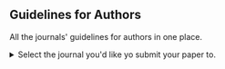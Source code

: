## Guidelines for Authors

All the journals' guidelines for authors in one place.



<details>
  <summary>Select the journal you'd like yo submit your paper to.</summary>
  <br>
  <details>
    <summary>Neurology</summary>
    <br>
    <details>
      <summary style="margin-left: 40px">Cover Letter</summary>
      <br>
      The cover letter should include the following:

- Manuscript title
- Manuscript classification (e.g., Article, Clinical / Scientific Note)
- Notification of any redundant or duplicate publication
- Notification of pre-publication on a preprint server (e.g., bioRxiv) and doi number, if applicable.  
- A statement that one author (the principal author or guarantor) takes full responsibility for the data, the analyses and interpretation, and the conduct of the research; that the author has full access to all of the data; and that the author has the right to publish any and all data separate and apart from any sponsor.
Author's statement of responsibility for clinical trial data and statement of the data results are required to be deposited in a clinical trials database (if applicable). It is the authors’ responsibility to deposit the results into the clinical trials database. See https://clinicaltrials.gov/ct2/manage-recs/fdaaa for more information.
- Indication that the Methods section includes a statement that an IRB or regional review board has approved the use of humans for this study
- Author's statement that permission was received from author(s) of any "personal communications" cited in the article
- Author's declaration that all authors and contributors have agreed to conditions noted on the Authorship Agreement Form
- Indication that the Author has received consent forms from any participant in a study and has them on file in case they are requested by the editor. For a retrospective analysis that is IRB-approved, state that approval from an ethical standards committee to conduct this study was received.
- Indication that the Author has received patient consent form for any figure or video of any recognizable participant.

    </details>
    <details>
      <summary style="margin-left: 40px">Title Page</summary>
      <br>
  
  - The title should be no more than 96 characters in length, including spaces, punctuation, and subtitle. Titles should be clinically interesting and informative. They may include widely accepted abbreviations.
 
  - The title page should include the names of the authors followed by their highest academic degrees (MD, PhD) and their institutional affiliations. Include full contact information (name, address, telephone number, fax number, and email address) for the corresponding author.
  - To note common first authors, mark an asterisk following each of the common authors' highest academic degrees in the author byline. Identify the asterisk at the end of the same page and state, "These authors contributed equally to the manuscript." Note that when working through the online submission process, however, only one author can be designated as the corresponding author.
  - The corresponding author must specify who conducted the statistical analysis with their professional affiliation (academic, governmental, or commercial) listed.
  - If applicable, the title page should indicate "Supplemental Data" below the authors' affiliations. All Supplemental Data and electronic file names should also be listed on the title page. Please note that Neurology no longer allows supplemental data except Teaching Slides, Videos, and manuscripts with tracked changes (revisions only).
  - If the article was previously posted on a preprint server, include a section on the title page labeled: “Publication history”. Please use the following as an example: “Publication history: This manuscript was previously published in bioRxiv: doi: https://doi.org/10.1101/307798125”.
  -Provide a word count for the paper and abstract and a character count for the title (including spaces and punctuation).
  - Include number of references, tables, and figures. The Author and Co-investigator (if applicable) Appendices are excluded from word count.
  - If applicable, authors should indicate study sponsorship or funding by listing it on the title page: Study funding: Supported by NIH (OR 76675882).
  - Authors should choose a maximum of 5 search terms that cover the aspects of the submitted article. Please designate the term and include the number to which it corresponds.
  - The second page must mention study sponsorship or funding (industry, government, or institutional) and then disclosures of all authors' financial relationships deemed relevant to the manuscript. Authors will be notified at the appropriate time to complete an online disclosure with all financial relationships (and those of their immediate family members) from the past two years regardless of whether these relationships are related to the study described in the submitted manuscript. If the study period of the submitted manuscript exceeded two years, financial relationships relevant to the topic must also be disclosed. Seesample disclosure statement. Note that the disclosure must mention any corporate sponsorship of the study first and government or institutional funding second. No dollar amounts need to be included. Disclosures should appear in the same order as in the manuscript byline. Structure of sentences should be as similar as possible to the example. The corresponding author is responsible for ensuring that relevant disclosures appear on the submitted, revised, and final accepted manuscripts and that the page proofs reflect the author disclosures listed. Every author should be included in the Disclosure Statement. If an author has no relevant disclosures, please use "Dr. AUTHOR reports no disclosures." (Please note that COMPLETE disclosures must be included on the online disclosure form and will appear online exactly as entered.) Authors should review their disclosures for accuracy on a regular basis and update the disclosures form in their personal record as necessary.
  - Also see Appendix section below for author and/or coinvestigator listings in appendices (name, affiliation, role, contribution). These appendices are now required.
  
    </details>
    <details>
      <summary style="margin-left: 40px">Abstract</summary>
      <br>
  
Articles require structured abstracts that should not exceed 250 words (one double-spaced typed manuscript page). Abstracts should be lucid and readable; minimum statistics are sufficient. A structured abstract should be organized as follows:

1. Objective: In one sentence, state the hypothesis (‘e.g., to determine whether’) followed by the means by which it was tested.  Example: "Objective: To test the hypothesis that all frogs are made from cells, we dissected 42,000 frogs and performed histology on 5 organs, assuming this is as an adequate sample for generalizability."  If your study is exploratory, or hypothesis-generating, a statement to that effect should appear in the Objective section. 
2. Methods
3. Results
4. Conclusions
5. Classification of Evidence(required for studies of therapeutic interventions and diagnostic accuracy):
- Papers evaluated for classification of evidence must contain the section titled "Classification of Evidence" after the Conclusions section. In this section, please include the following in 25 words or less: "Classification of Evidence: This study provides Class [I, II, III, or IV] evidence that [Treatment] [reduces/increases/decreases/is well tolerated] results."
For example: “Classification of Evidence: This study provides Class I evidence that certain dosages of mexiletine are well tolerated and effective in reducing handgrip relaxation.”
- This statement should be expanded to include other details in the Methods section.
- For Views/Reviews articles, provide a 150- to 250-word abstract, structured if possible. NeuroImages and Clinical/Scientific Notes do not require an abstract.

    </details>
    <details>
      <summary>Introduction</summary>
      <br>
  The introduction should not be more than 250 words. Be specific and concise in stating information related to the study. Refrain from reiterating known information.
  
    </details>
    <details>
      <summary>Methods</summary>
      <br>
- The Methods section must provide sufficient detail to allow replication of the study. As examples, the Methods should indicate nucleotide sequences used for RNA or DNA probes, what an antibody was made against and sources of antibodies, constructs for transgenic animals, and reagents and instruments used with the manufacturer's names and locations.

- If the study reports a therapeutic intervention (clinical trial or use of medication, procedure, maneuver, or change in patient environment intended to benefit the patient) or diagnostic accuracy, the Methods must be sufficiently detailed to allow Classification of Evidence.

- Papers evaluated for classification of evidence must contain a paragraph titled Classification of Evidence. In this paragraph, please state (a) the question(s) the investigation was designed to answer, specifically identifying the patient population, intervention of interest, and relevant outcomes; (b) the class of evidence (I, II, III, or IV) assigned to each question as determined by AAN criteria; and (c) a brief statement of the results of the study for each question. Detail dosages, percentages, years, and significance.

Examples:

- Classification of evidence: This interventional study provides Class I evidence that warfarin (target INR 1.7 to 2.5) is equivalent to aspirin 81 mg daily in preventing recurrent strokes during an average of 3 years of follow-up in participants aged 20 to 70 with a history of stroke (relative risk of stroke warfarin vs aspirin 0.98, 95% CIs 0.81 to 1.10).

- Methods/Primary research question: Has the introduction of adjunctive dexamethasone in the Netherlands improved outcome in pneumococcal meningitis? This study provides Class III evidence that dexamethasone reduced the proportion of participants with unfavorable outcomes (Glasgow Outcome Scale score of one to four) in the 2006-2009 cohort, as compared to the 1998-2002 cohort (39 vs. 50%; odds ratio, 0.63%; 95% confidence interval, 0.46 to 0.86; p=0.002). Mortality rates (20 vs. 30%; absolute risk difference, 10%; 95% confidence interval 4 to 17%; p=0.001) was also significantly lower in 2006-2009.

In a subsection on Standard Protocol Approvals, Registrations, and Patient Consents, include the following:

- A statement of approval by an ethical standards committee on human experimentation (institutional or regional) for any experiments using human participants.
- A statement identifying the institutional or licensing committee approving experiments performed on live vertebrates and/or higher invertebrates.
- A statement that written informed consent was obtained from all participants (or guardians of participants) in the study (consent for research). For a retrospective analysis that is IRB-approved, state that approval from an ethical standards committee to conduct this study was received.
- A statement that authorization has been obtained for disclosure (consent-to-disclose) of any recognizable persons in photographs, videos, or other information that may be published in the Journal, in derivative works by the AAN, or on the Journal's Web site (when applicable).
- A statement, if the study reports on a clinical trial, providing the identity of the public trials registry and the clinical trial identifier number.
- Data Availability Policy

Neurology now requires a Data Availability statement to promote data transparency.  The statement must be included at the end of the Methods section of the article, under a separate subheading entitled “Data Availability Statement” or similar (see Author Center Policy area for details/further information).

To report previously published methods: In detail, summarize the previously published methods and insert citation. If you prefer to insert the previously published methods verbatim, please state: "We used the same methodology as the one employed in a previous study [citation]." Insert the published method verbatim immediately after the statement, citing it appropriately. If the verbatim wording is more than 200 words, supply permission to republish the content from the publisher of the original article.
    </details>
    <details>
      <summary>Figures</summary>
      <br>
    
   Authors should examine a recent issue of Neurology to plan the appropriate layout and size when preparing their figures.

Neurology is interested in 3-D or interactive figures. If you have figures that would be enhanced by this approach, please let the editors know and include these as part of your submission.
- Proof of permission to reprint a figure from any source is required (as is permission to modify a figure, if applicable); figures previously published anywhere will not be published in Neurology without documented permission from the copyright holder.(Permissions should be uploaded as 'Additional Files' files at submission).
- Color figures are published at no charge to authors.
- Use Arial type within figures, capitalizing the first letters of first words of labels only. Ensure that the spacing between letters (kerning) is even (no letters closer together than the others) and that the lettering is crisp.
- Per Journal style, each figure has a short title above it (the detailed legend is placed under the figure). Provide a short title (15 words or less) for each figure at the beginning of the Figure Legend in the manuscript file.
- Title and Figure legends should be double-spaced and appear on a separate page at the end of the manuscript document file.
- Footnotes should be noted as superscript a, b, c, etc.
- Multipart figures should be labeled with capital letters A, B, C, (using Arial font) etc. in the upper left-hand corner of each panel. Please submit multipart figures as composite files. Panels should read from left to right, then down.
- In graphs, standard symbols should be used for data points in the following order: closed circle, closed square, closed triangle, closed diamond, open circle, open square, open triangle, open diamond. To prevent wasted space, axes should end no more than one increment beyond the final data points. Explanatory lettering should not extend beyond the ends of the axes.
- Remove extraneous lines from graphs.
- Line graphs should be solid colored lines rather than dots and dashes.
- Bar fill in bar graphs should be solid color rather than patterns.
-Figures should not include titles or patient initials. Titles should be placed in the figure legend, not on the figure itself. Abbreviation keys should be placed in the figure legend unless they fit into the confines of the figure.
- Internal scale markers must appear on microscopic photographs.
- Remove white type from MRIs, CTs, etc.
- To avoid perspective confusion, right and left sides of axial and coronal images must be marked appropriately with and R for right and/or L for left.
- Number figures in the order of their mention in the text.
For supported electronic file requirements, see the section on Electronic Figure and Video Submission.

   </details>
   <details>
      <summary>Tables</summary>
      <br>
  Tables should be created using the table function in Word and included as part of the manuscript document file. Do not embed image files of tables and do not use tabs in creating tables. Authors should consult a recent issue of Neurology before designing tables.

- Tables should be brief and easily understood without referring to the text.
- Do not use color or shading within tables.
- Do not include patient names or initials in the tables.
- Place each table, including a title and legend (if applicable), on a separate page at the end of the manuscript file.
- All tables must be double-spaced.
- Number tables in the order of their mention in the text.
- References cited within a table should use numbers rather than author names.
- Tables should be no longer than two double-spaced manuscript pages.
    </details>
    <details>
      <summary> Appendices </summary>
      <br>
    
  
Authors are required to include an Appendix 1 that lists names, locations, and contributions of all authors in a tabular format. This table should be placed before the references. Authors should appear in the order they appear in the byline. For articles with a study group, include an Appendix 2 that lists co-investigator names, locations, roles, and contributions. The corresponding author is responsible for ensuring that these appendices appear on the submitted, revised, and final accepted manuscripts and that the page proofs reflect the information listed. 

Appendix 1 Example: Authors

Name

Location

Contribution

John Agate, MD

University of Minnesota, Minneapolis

Design and conceptualized study; analyzed the data; drafted the manuscript for intellectual content

Barbara L. Nieman, MD, PhD

NIH, Bethesda

Major role in the acquisition of data

Alex Shanahan, MD

Johns Hopkins University, Baltimore

Interpreted the data; revised the manuscript for intellectual content

Elena Davies, MD

Queen Square, London, UK

Interpreted the data; revised the manuscript for intellectual content



Appendix 2 Example: Co-investigators 
 

Name

Location

Role

Contribution

Janet Worth, MD, PhD

Mayo Clinic, Jacksonville

Director of Coordinating Center

Led and coordinated communication among sites

John Reitz, MD

Cleveland Clinic, Cleveland

Site Investigator

Coordinated imaging for site

Silvia Kristensson, MD, MSc

Lund University, Lund, Sweden

Site Investigator

Performed biostatistical review of results

Albert Reitz, MD, PhD

Tulane University

Chair, Data and Safety Monitoring Committee

Reviewed all SAEs, protocol, and subject deviations

   </details>
   <details>
      <summary> Supplemental Data: Neurology </summary>
      <br>

Effective March 1, 2018, Neurology revised the supplemental data guidelines. Authors of Neurology research articles are advised to reduce the use of supplemental data and incorporate this content into the manuscript as we have increased length restrictions. If the author has not done this and the article is invited for revision, the editorial office may request deposit of data in an open repository such as Dryad.

Videos, Teaching NeuroImage PowerPoints, and Manuscripts with tracked changes (revisions only) files will still be uploaded as Supplemental data.

- Supplemental Data: Neurology: Clinical Practice, Neurology: Genetics, and Neurology: Neurioimmunology & Neuroinflammation
- Supplemental data (also referred to as web data) are materials such as tables, figures, references, and videos, that are submitted for review and consideration for publication with the online version of the article. All supplemental files intended for publication should be uploaded with the initial submission, labeled appropriately, and cited properly (see below) within the document. Before submission, carefully review all information because it will not be read by a professional copyeditor. Neurology and the publisher (Wolters Kluwer) are not responsible for errors or omissions contained in data supplements. Accepted formats include Adobe PDF, GIF, HTML, JPG, Microsoft Excel, Microsoft Word, and Plain text. Files may be compressed using the ZIP® compression utility. Please label your files and cite (within the manuscript text) in the following way:

 -Tables: table e-1, table e-2, table e-3...

- Figures: figure e-1, figure e-2, figure e-3...

- Appendices: appendix e-1, appendix e-2, appendix e-3...

- Videos: video 1, video 2, video 3...

- References: e-References. e1, e2, e3...

Any type of data not listed here can be listed by the full name (e.g., Acknowledgment, Questionnaire) preceded by e., e.g., e-Questionnaire.

Supplemental table and figure legends should be included on the same pages as the tables and figures themselves. All supplemental data, including references, should be uploaded separately from the manuscript itself.
   </details>
   <details>
      <summary> Additional Files </summary>
      <br>

Additional Files include documents that will not appear online if the article is published but are necessary for the review process. Examples of Additional Files  include checklists, patient consent forms, in-press articles, and license-to-publish forms for those authors opting for open access publication. When uploading Additional Files, you will be prompted to label them. Please label them the same as the file name if possible (see above bulleted list) or by form name (e.g., CONSORT, in-press reference 7).

Please remember that the larger the file size, the longer it will take for users to download; therefore, whenever possible, optimize your graphics files for online publication by reviewing the information included with the application in which you have saved the graphics so that you are providing the most compressed file size possible. Files should be no larger than 13 MB.
   </details>
   <details>
      <summary> References </summary>
      <br>

- Cite references in numerical order according to their position in the Reference list in the text.
- List all authors when there are six or fewer; for seven or more, list only the first three and add "et al."
- Use PubMed abbreviations for journal names but eliminate U.S. cities cited in parentheses after the name of a journal.
- Use continuous pagination (e.g., 33-37, not 33-7).
- Do not reference papers that are "submitted" to another journal; unpublished papers must be accepted and in-press so they can be properly cited.
- Authors must provide "submitted" and "in-press" manuscripts clearly labeled as such by uploading them as "Additional files" at submission.
- Personal communications should be mentioned in the body of the manuscript (not in the references). The author must state in writing in the cover letter of the submission that permission was obtained by the author of any personal communication cited in the article.
- Neurology reference style is similar to the style described in the Uniform Requirements for Manuscripts Submitted to Biomedical Journals, with the exception that pagination should be complete. The following are sample styles for submission. - See the Uniform Requirements for guidance on other reference types.

   </details>
   <details>
      <summary> Acknowledgments </summary>
      <br>


The Acknowledgments section allows authors space to recognize and express appreciation to others who have contributed to the study but do not qualify as Authors or Coinvestigators. In this section, list those who have collected data; provided technical assistance; acquired funding; supervised personnel; contributed drugs, reagents, equipment, or study participants; or edited the manuscript for non-intellectual content. The list must include the contributors' affiliations and the specific contributions made by each. The Acknowledgment section is also reserved for authors to thank individuals who have provided general advice or guidance, review of the manuscript, and technical help. For those helping in preparation of the manuscript, please specify how they assisted (e.g., performed substantive or technical editing, copyedited the manuscript, prepared tables or figures, or provided clerical assistance).

   </details>
   <details>
      <summary> Figures: For Review Purposes </summary>
      <br>

- For maximum quality, figures should be developed as separate files in an approved format and should not be embedded in the text document. Upload each figure as a separate Image File, not as part of the manuscript file.
- Composite figures (1A, 1B, 1C, 1D) should be submitted as a single, composite file.
- JPG , PPT, PDF, and GIF files may be submitted for review purposes only. Multi-page Power Point (.ppt) files are not supported, but one slide per file is acceptable for review purposes.
- If the manuscript is invited for revision, you will be asked to upload, as supplemental files, the original figures in the program in which they were created.
- If the manuscript is accepted, EPS or TIF files for digital art will be required.

   </details>
   <details>
      <summary> Figure: At Acceptance </summary>
      <br>

- If the manuscript is accepted for publication, the author will be required to submit print-quality electronic files for all art that will appear in the printed article.
- If fonts are used in the artwork, they must be converted to paths or outlines or they must be embedded in the files.
- Electronic art must be submitted as either a TIF (tagged image file format) or an EPS(encapsulated postscript) file.
- Crop and size images properly before importing them.
- Line art (graphs, charts, pedigrees) must have a resolution of at least 1200 dpi (dots per inch).
- Half-tones (radiographs, CT scans) must have a resolution of at least 600 dpi.
- Combination half-tones (CT scan with lines or fonts) or any color photographs must have a resolution of at least 600 dpi.
- Files containing color photographs should include the word "color" in the file name. Combination color with lines or fonts should have a resolution of at least 600 dpi.
- Color art should be saved as CMYK (cyan, magenta, yellow, black) images.
- Images to appear in black and white must be saved as a grayscale image (not as CMYK).
- Formats not supported include: files utilizing OLE (Object Linking and Embedding) technology to display information or embed files, .bmp, .pict, .xls, .psd, .cnv, .cdr and locked or encrypted .pdfs.
- Artwork downloaded from the Internet (JPG or GIF files) will not be accepted for publication.
- Authors who are unable to provide figures in an approved electronic format must follow the conventional submission guidelines in the Neurology Information for Authors.
  
   </details>
   <details>
      <summary> Video Format </summary>
      <br>

Submit videos as separate supplemental files with your original manuscript submission.
- A brief description of each video, titled "Video legend," should be uploaded as a separate supplemental file.
- Videos should be named in the order of their text citation (e.g., video1.mov). If a video is directly related to a figure or table, name it accordingly (e.g., Fig4video3.mov). Avoid lengthy file names.
- Preferred video formats include .wmv, .mpg, and .mov files. To create high-quality video for the Web at small file sizes, download the free Windows Media Encoder.
- Authors are responsible for obtaining patient consent forms for any figures of identifiable participants and should edit out any names mentioned in the recording. The consent form should indicate specific use (reproduction in the medical literature in print and online, with the understanding that participants and the public will have access) of the participant’s medical information and any images and must contain the participant’s signature or that of a legal guardian. The original form must be retained by the corresponding author. The Corresponding Author must declare in the cover letter that the participant signed the consent form.
- Windows Media files can be seen by users on all computers, but the tool to create the files can only be used on Windows machines. For those authors who work on Macs, QuickTime creates good high-quality files, but authors should be careful to select options that keep file sizes small. If the author can create the video as an .mpg file, this will work for all users and result in a compressed file size.
- Videos must be no larger than 20 MB. 
- Color depth should be kept to a minimum, using grayscale for black and white videos.
- Frame size should be limited to 640x480 or 720x480 pixels for best viewing within a browser on most monitors. If necessary, split the video into several clips
  
   </details>
   <details>
      <summary> Author Checklist </summary>
      <br>

For your convenience, we offer an Author Checklist for submission. This is not meant to replace the full instructions in the Author Center.
  </details>
     
   
   </details>
   
  <details>
  <summary>Jama</summary>
  <br>
   <details>
    <summary> Author Checklist </summary>
  These reports typically include randomized trials (see Clinical Trial), intervention studies, cohort studies, case-control studies, epidemiologic assessments, other observational studies, surveys with high response rates (see Reports of Survey Research), cost-effectiveness analyses and decision analyses (see Reports of Cost-effectiveness Analyses and Decision Analyses), and studies of screening and diagnostic tests (see also Reports of Diagnostic Tests). A study type is required. Each manuscript should clearly state an objective or hypothesis; the design and methods (including the study type and setting and dates, patients or participants with inclusion and exclusion criteria and/or participation or response rates, or data sources, and how these were selected for the study); the essential features of any interventions; the main outcome measures; the main results of the study; a discussion section placing the results in context with the published literature and addressing study limitations; and the conclusions and relevant implications for clinical practice or health policy. Data included in research reports must be original and should be as timely and current as possible (see Timeliness of Data). Follow EQUATOR Reporting Guidelines.

A structured abstract is required; for more information, see instructions for preparing Abstracts for Reports of Original Data. A list of 3 Key Points is required (see guidance on preparing Key Points). Maximum length: 3000 words of text (not including abstract, tables, figures, acknowledgments, references, and online-only material) with no more than a total of 5 tables and/or figures.
 
  </details>
  <details>
    <summary> Manuscript Submission </summary>
    <br>

 All manuscripts must be submitted online via the online manuscript submission and review system.
At the time of submission, complete contact information (affiliation, postal/mail address, email address, and telephone numbers) for the corresponding author is required. First and last names, email addresses, and institutional affiliations of all coauthors are also required. After the manuscript is submitted, the corresponding author will receive an acknowledgment confirming receipt and a manuscript number. Authors will be able to track the status of their manuscripts via the online system. After manuscript submission, all authors of papers under consideration for publication will be sent a link to the Authorship Form to complete and submit (see sample Authorship Form). See other details in these instructions for additional requirements.
  
  <details>
    <summary> Cover Letter </summary>
    <br>
Include a cover letter and complete contact information for the corresponding author (affiliation, postal/mail address, email address, and telephone number) and whether the authors have published, posted, or submitted any related papers from the same study (see Previous Publication, Preprint Server Posting, and Related Manuscripts and Reports).
  
  </details>
  <details>
    <summary> Manuscript Style </summary>
    <br>


Manuscripts should be prepared in accordance with the AMA Manual of Style, 11th edition,2 and/or the ICMJE Recommendations for the Conduct, Reporting, Editing, and Publication of Scholarly Work in Medical Journals.4

  </details>
  <details>
    <summary> Manuscrit Components </summary>
    <br>

Include in the manuscript file a title page, abstract, text, references, and as appropriate, figure legends and tables. Start each of these sections on a new page, numbered consecutively, beginning with the title page. Figures should be submitted as separate files (1 file per figure) and not included in the manuscript text.

  </details>
  <details>
    <summary> Recommended File Sizes </summary>
    <br>

We recommend individual file sizes of no more than 500 kB and not exceeding 1 MB, with the total size for all files not exceeding 5 MB (not including any video files).

  </details>
  <details>
    <summary> Manuscript File Formats  </summary>
     <br>

For submission and review, please submit the manuscript as a Word document. Do not submit your manuscript in PDF format.

Use 10-, 11-, or 12-point font size, double-space text, and leave right margins unjustified (ragged).

  </details>
  <details>
     <summary> Title Page </summary>
     <br>

The title page should be the first page of your manuscript file. It should include a manuscript title; the full names, highest academic degrees, and affiliations of all authors (if an author's affiliation has changed since the work was done, the new affiliation also should be listed); name and complete contact information for corresponding author; and manuscript word count (not including title, abstract, acknowledgment, references, tables, and figure legends).

  </details>
  <details>
     <summary> Title </summary>
     <br>

Titles should be concise, specific, and informative.2(p8) Please limit the length of titles to 150 characters for reports of research and other major articles and 100 characters for Editorials, Viewpoints, Commentaries, and Letters. For scientific manuscripts, do not use overly general titles, declarative titles, titles that include the direction of study results, or questions as titles. For reports of clinical trials, meta-analyses, and systematic reviews, include the type of study as a subtitle (eg, A Randomized Clinical Trial, A Meta-analysis, A Systematic Review). For reports of other types of research, do not include study type or design in the title or subtitle.

  </details>
  <details>
     <summary> Key Points </summary>
     <br>


In the manuscript, include a separate section called "Key Points" before the Abstract.

This feature provides a quick structured synopsis of the findings of your manuscript (required only for research and review manuscripts), following 3 key points: Question, Findings, and Meaning. Limit this section to 75-100 words or less.

1. Question: Focused question based on the study hypothesis or goal/purpose. Limit to 1 sentence.

2. Findings: Results of the study/review. Include the design (eg, clinical trial, cohort study, case-control study, meta-analysis). Focus on primary outcome(s) and finding(s). Do not emphasize secondary outcomes. Report basic numbers only but state if results are statistically significant or not significant; do not include results of statistical tests or measures of variance (see example below). Can include 1 to 2 sentences.

3. Meaning: Key conclusion and implication based on the primary finding(s). Limit to 1 sentence.

Example of Research Article

- Question: What is the immunogenicity of an inactivated influenza A vaccine with and without adjuvant?

- Findings: In this randomized clinical trial that included 980 adults, the proportion achieving an effective antibody response was 84% with adjuvant vs 2% without adjuvant, a significant difference.

- Meaning: In an influenza pandemic the use of an adjuvant with inactivated influenza A vaccine may be warranted.

Example of Review Article

- Question: What are the most effective medical treatments for adult chronic sinusitis?

- Findings: In this systematic review, symptoms of chronic sinusitis were improved with saline irrigation and topical corticosteroid therapy compared to no therapy. Compared with placebo, 3-week courses of systemic corticosteroids or oral doxycycline were associated with reduced polyp size, and a 3-month course of macrolide antibiotic was associated with improved symptoms in patients without polyps.

- Meaning: First-line therapy for chronic sinusitis should begin with daily topical intranasal corticosteroid in conjunction with saline irrigation; subsequent therapies should be based on the patient's polyp status and severity of symptoms.

  </details>
  <details>
     <summary> Abstracts </summary>
     <br>


Include a structured abstract for reports of original data, meta-analyses, and systematic reviews. Abstracts should be prepared in JAMA Network style—see instructions for preparing abstracts below. Abstracts are not required for Editorials, Viewpoints, and special features. No information should be reported in the abstract that does not appear in the text of the manuscript.

- Abstracts for Reports of Original Data:
Reports of original data should include an abstract of no more than 350 words using the headings listed below. For brevity, parts of the abstract may be written as phrases rather than complete sentences. Each section should include the following content:

1. Importance: The abstract should begin with a sentence or 2 explaining the clinical (or other) importance of the study question.

2. Objective: State the precise objective or study question addressed in the report (eg, "To determine whether..."). If more than 1 objective is addressed, the main objective should be indicated and only key secondary objectives stated. If an a priori hypothesis was tested, it should be stated.

3. Design: Describe the basic design of the study and include the specific study type (eg, randomized clinical trial, cohort, cross-sectional, case-control, case series, survey, meta-analysis, bibliometric analysis). State the years of the study and the duration of follow-up. For older studies (eg, those completed >3 years ago), add the date of the analysis being reported. If applicable, include the name of the study (eg, the Framingham Heart Study). As relevant, indicate whether observers were blinded to patient groupings, particularly for subjective measurements.

4. Setting: Describe the study setting to assist readers to determine the applicability of the report to other circumstances, for example, multicenter, population-based, primary care or referral center(s), etc.

5. Participants: State the clinical disorders, important eligibility criteria, and key sociodemographic features of patients (or other study participants). The numbers of eligible participants and how they were selected should be provided, including the number approached but who refused or were excluded. For selection procedures, these terms should be used, if appropriate: random sample (where random refers to a formal, randomized selection in which all eligible individuals have a fixed and usually equal chance of selection); population-based sample; referred sample; consecutive sample; volunteer sample; convenience sample. If matching is used for comparison groups, characteristics that are matched should be specified. In follow-up studies, the proportion of participants who completed the study must be indicated.

Note: The preceding 3 sections are usually combined for accepted papers during the editing process as "Design, Setting, and Participants," but for manuscript submission these sections should be kept separate.

6. Intervention(s) (for clinical trials) or Exposure(s) (for observational studies): The essential features of any interventions, or exposures, should be described, including their method and duration. The intervention, or exposure, should be named by its most common clinical name, and nonproprietary drug names should be used.

7. Main Outcome(s) and Measure(s): Indicate the primary study outcome measurement(s) as planned before data collection began. If the manuscript does not report the main planned outcomes of a study, this fact should be stated and the reason indicated. State clearly if the hypothesis being tested was formulated during or after data collection. Explain outcomes or measurements unfamiliar to a general medical readership.

8. Results: Summary demographic information (eg, characteristics such as sex and age) and the number of study participants should be reported in the first sentence of the Results paragraph. The main outcomes of the study should be reported and quantified, including final included/analyzed sample. When possible, present numerical results (eg, absolute numbers and/or rates) with appropriate indicators of uncertainty, such as confidence intervals. Use means and standard deviations (SDs) for normally distributed data and medians and ranges or interquartile ranges (IQRs) for data that are not normally distributed. Avoid solely reporting the results of statistical hypothesis testing, such as P values, which fail to convey important quantitative information. For most studies, P values should follow the reporting of comparisons of absolute numbers or rates and measures of uncertainty (eg, 0.8%, 95% CI −0.2% to 1.8%; P = .13). P values should never be presented alone without the data that are being compared. See also Reporting Standards and Data Presentation. Measures of relative risk also may be reported (eg, relative risk, hazard ratios) and should include confidence intervals. Studies of screening and diagnostic tests should report sensitivity, specificity, and likelihood ratio. If predictive value or accuracy is reported, prevalence or pretest likelihood should be given as well. All randomized clinical trials should include the results of intention-to-treat analysis as well. In intervention studies, the number of patients withdrawn because of adverse effects should be given. Approaches such as number needed to treat to achieve a unit of benefit may be included when appropriate. All surveys should include response/participation rates.

9. Conclusions and Relevance: Provide only conclusions of the study that are directly supported by the results. Give equal emphasis to positive and negative findings of equal scientific merit. Also, provide a statement of relevance indicating implications for clinical practice or health policy, avoiding speculation and overgeneralization. The relevance statement may also indicate whether additional study is required before the information should be used in clinical settings.

10. Trial Registration: For clinical trials only (not nontrial observational studies), the name of the trial registry, registration number, and URL of the registry must be included. See Trial Registration.


- Abstracts for Meta-analysis:
Manuscripts reporting the results of meta-analyses should include an abstract of no more than 350 words using the headings listed below. The text of the manuscript should also include a section describing the methods used for data sources, study selection, data extraction, and data synthesis. Each heading should be followed by a brief description:

1. Importance: A sentence or 2 explaining the importance of the systematic review question that is used to justify the meta-analysis.

2. Objective: State the precise primary objective of the meta-analysis. Indicate whether the systematic review for the meta-analysis emphasizes factors such as cause, diagnosis, prognosis, therapy, or prevention and include information about the specific population, intervention, exposure, and tests or outcomes that are being analyzed.

3. Data Sources: Succinctly summarize data sources, including years searched. The search should include the most current information possible, ideally with the search being conducted within several months before the date of manuscript submission. Potential sources include computerized databases and published indexes, registries, meeting abstracts, conference proceedings, references identified from bibliographies of pertinent articles and books, experts or research institutions active in the field, and companies or manufacturers of tests or agents being reviewed. If a bibliographic database is used, state the exact indexing terms used for article retrieval, including any constraints (for example, English language or human study participants). If abstract space does not permit this level of detail, summarize sources in the abstract including databases and years searched, and place the remainder of the information in the Methods section.

4. Study Selection: Describe inclusion and exclusion criteria used to select studies for detailed review from among studies identified as relevant to the topic. Details of selection should include particular populations, interventions, outcomes, or methodological designs. The method used to apply these criteria should be specified (for example, blinded review, consensus, multiple reviewers). State the proportion of initially identified studies that met selection criteria.

5. Data Extraction and Synthesis: Describe guidelines (eg, PRISMA, MOOSE) used for abstracting data and assessing data quality and validity. The method by which the guidelines were applied should be stated (for example, independent extraction by multiple observers). Indicate whether data were pooled using a fixed-effect or random-effects model.

6. Main Outcome(s) and Measure(s): Indicate the primary study outcome(s) and measurement(s) as planned before data collection began. If the manuscript does not report the main planned outcomes of a study, this fact should be stated and the reason indicated. State clearly if the hypothesis being tested was formulated during or after data collection. Explain outcomes or measurement unfamiliar to a general medical readership.

7. Results: Provide the number of studies and patients/participants in the analysis and state the main quantitative results of the review. When possible, present numerical results (eg, absolute numbers and/or rates) with appropriate indicators of uncertainty, such as confidence intervals. Use means and standard deviations (SDs) for normally distributed data and medians and ranges or interquartile ranges (IQRs) for data that are not normally distributed. Avoid solely reporting the results of statistical hypothesis testing, such as P values, which fail to convey important quantitative information. For most studies, P values should follow the reporting of comparisons of absolute numbers or rates and measures of uncertainty (eg, 0.8%, 95% CI −0.2% to 1.8%; P = .13). P values should never be presented alone without the data that are being compared. See also Reporting Standards and Data Presentation. Meta-analyses should state the major outcomes that were pooled and include odds ratios or effect sizes and, if possible, sensitivity analyses. Evaluations of screening and diagnostic tests should include sensitivity, specificity, likelihood ratios, receiver operating characteristic curves, and predictive values. Assessments of prognosis should summarize survival characteristics and related variables. Major identified sources of variation between studies should be stated, including differences in treatment protocols, co-interventions, confounders, outcome measures, length of follow-up, and dropout rates.

8. Conclusions and Relevance: The conclusions and their applications (clinical or otherwise) should be clearly stated, limiting interpretation to the domain of the review.



- Abstracts for Systematic Reviews:
Systematic Review articles should include a structured abstract of no more than 350 words using the headings listed below.

1. Importance: Include 1 or 2 sentences describing the clinical question or issue and its importance in clinical practice or public health.

2. Objective: State the precise primary objective of the review. Indicate whether the review emphasizes factors such as cause, diagnosis, prognosis, therapy, or prevention and include information about the specific population, intervention, exposure, and tests or outcomes that are being reviewed.

3. Evidence Review: Describe the information sources used, including the search strategies, years searched, and other sources of material, such as subsequent reference searches of retrieved articles. Methods used for inclusion of identified articles and quality assessment should be explained.

4. Findings: Include a brief summary of the number of articles included, numbers of various types of studies (eg, clinical trials, cohort studies), and numbers of patients/participants represented by these studies. Summarize the major findings of the review of the clinical issue or topic in an evidence-based, objective, and balanced fashion, with the highest-quality evidence available receiving the greatest emphasis. Provide quantitative data.

5. Conclusions and Relevance: The conclusions should clearly answer the questions posed if applicable, be based on available evidence, and emphasize how clinicians should apply current knowledge. Conclusions should be based only on results described in the abstract Findings subsection.

6. Abstracts for Narrative Reviews:
Narrative Review articles should include a 3-part structured abstract of no more than 300 words using the headings listed below:

7. Importance: An overview of the topic and discussion of the main objective or reason for this review.

8. Observations: The principal observations and findings of the review.

9. Conclusions and Relevance: The conclusions of the review that are supported by the information, along with clinical applications. How the findings are clinically relevant should be specifically stated.

  </details>
  <details>
     <summary> Ratings for quality of the evidence </summary>
     <br>


Tables summarizing evidence should include ratings of the quality of the evidence. Use the rating scheme listed below with ratings of 1-5 for Reviews that include individual studies (modified from the Oxford Centre for Evidence-based Medicine for ratings of individual studies).
Quality Rating Scheme for Studies and Other Evidence
1	Properly powered and conducted randomized clinical trial; systematic review with meta-analysis
2	Well-designed controlled trial without randomization; prospective comparative cohort trial
3	Case-control studies; retrospective cohort study
4	Case series with or without intervention; cross-sectional study
5	Opinion of respected authorities; case reports
There are several other preferred systems for rating the quality of evidence in Review articles. For Reviews that synthesize findings from numerous studies into a single summary recommendation, use the rating scale shown above or the Oxford Centre for Evidence-based Medicine's Levels of Evidence and Grades of Recommendation or the recommendations in the American College of Cardiology Foundation/American Heart Association Task Force on Practice Guidelines. For reviews that include diagnostic studies, use The Rational Clinical Examination Levels of Evidence table.

Follow additional instructions for preparation and submission of Tables.

  </details>
   <details>
     <summary> Abbreviations </summary>
     <br>


Do not use abbreviations in the title or abstract and limit their use in the text. Expand all abbreviations at first mention in the text.

  </details>
  <details>
     <summary> Units of Measure </summary>
     <br>


Laboratory values are expressed using conventional units of measure, with relevant Système International (SI) conversion factors expressed secondarily (in parentheses) only at first mention. Articles that contain numerous conversion factors may list them together in a paragraph at the end of the Methods section. In tables and figures, a conversion factor to SI should be presented in the footnote or legend. The metric system is preferred for the expression of length, area, mass, and volume. For more details, see the Units of Measure conversion table on the website for the AMA Manual of Style.2

To read more about units of measure, click here.


- Names of Drugs, Devices, and Other Products
Use nonproprietary names of drugs, devices, and other products and services, unless the specific trade name of a drug is essential to the discussion.2(pp567-569) In such cases, use the trade name once and the generic or descriptive name thereafter. Do not include trademark symbols.



- Gene Names, Symbols, and Accession Numbers
Authors describing genes or related structures in a manuscript should include the names and official symbols provided by the US National Center for Biotechnology Information (NCBI) or the HUGO Gene Nomenclature Committee. Before submission of a research manuscript reporting on large genomic data sets (eg, protein or DNA sequences), the data sets should be deposited in a publicly available database, such as NCBI's GenBank, and a complete accession number (and version number if appropriate) must be provided in the Methods section or Acknowledgment of the manuscript.

</details>
   <details>
      <summary> Reproduced Material </summary>
      <br>


Please verify that all information and materials in the manuscript are original. The journal generally does not republish text, tables, figures, or other material from other publishers, except in rare circumstances. If you believe that you must include content that is owned by a third party, please let us know and provide information about all material that has been previously published and, when applicable, include author(s), title of article, title of journal or book or other publication, and complete citation, doi, and/or URL. The publisher or other third party's permission to reproduce in print and online and in licensed versions of this journal should be submitted when the manuscript is submitted.

See Permission to Reproduce Copyright-Protected Material Form.

  </details>
  <details>
     <summary> References </summary>
     <br>

Authors are responsible for the accuracy and completeness of their references and for correct text citation. Number references in the order they appear in the text; do not alphabetize. In text, tables, and legends, identify references with superscript arabic numerals. When listing references, follow AMA style and abbreviate names of journals according to the journals list in PubMed. List all authors and/or editors up to 6; if more than 6, list the first 3 followed by "et al." Note: Journal references should include the issue number in parentheses after the volume number.

Examples of reference style:

Youngster I, Russell GH, Pindar C, Ziv-Baran T, Sauk J, Hohmann EL. Oral, capsulized, frozen fecal microbiota transplantation for relapsing Clostridium difficileinfection. JAMA. 2014;312(17):1772-1778.
Murray CJL. Maximizing antiretroviral therapy in developing countries: the dual challenge of efficiency and quality [published online December 1, 2014]. JAMA. doi:10.1001/jama.2014.16376
Centers for Medicare & Medicaid Services. CMS proposals to implement certain disclosure provisions of the Affordable Care Act. http://www.cms.gov/apps/media/press/factsheet.asp?Counter=4221. Accessed January 30, 2012.
McPhee SJ, Winker MA, Rabow MW, Pantilat SZ, Markowitz AJ, eds. Care at the Close of Life: Evidence and Experience. New York, NY: McGraw Hill Medical; 2011.
For more examples of electronic references, click here.

  </details>
  <details>
     <summary> Statistical Methods and Data Preparation </summary>
     <br>
      <details>
        <summary> General Considerations </summary>
        <br>
    
Authors are encouraged to consult "Reporting Statistical Information in Medical Journal Articles."1 In the Methods section, describe statistical methods with enough detail to enable a knowledgeable reader with access to the original data to reproduce the reported results. Such description should include appropriate references to the original literature, particularly for uncommon statistical methods. For more advanced or novel methods, provide a brief explanation of the methods and appropriate use in the text and consider providing a detailed description in an online supplement.

In the reporting of results, when possible, quantify findings and present them with appropriate indicators of measurement error or uncertainty, such as confidence intervals (see Reporting Standards and Data Presentation). Avoid relying solely on statistical hypothesis testing, such as the use of P values, which fails to convey important quantitative information. For observational studies, provide the numbers of observations. For randomized trials, provide the numbers randomized. Report losses to observation or follow up (see Missing Data). For multivariable models, report all variables included in models, and report model diagnostics and overall fit of the model when available (see Statistical Procedures).

Define statistical terms, abbreviations, and symbols, if included. Avoid nontechnical uses of technical terms in statistics, such as correlation, normal, predictor, random, sample, significant, trend. Do not use inappropriate hedge terms such as marginal significance or trend toward significance for results that are not statistically significant. Causal language (including use of terms such as effect and efficacy) should be used only for randomized clinical trials. For all other study designs (including meta-analyses of randomized clinical trials), methods and results should be described in terms of association or correlation and should avoid cause-and-effect wording.

   </details>
   <details>
      <summary> Sample Size Calculations </summary>
      <br>


For randomized trials, a statement of the power or sample size calculation is required (see the EQUATOR Network CONSORT Guidelines). For observational studies that use an established population, a power calculation is not generally required when the sample size is fixed. However, if the sample size was determined by the researchers, through any type of sampling or matching, then there should be some justification for the number sampled. In any case, describe power and sample size calculations at the beginning of the Statistical Methods section, following the general description of the study population.

   </details>
   <details>
      <summary> Descriptive Statistics </summary>
      <br>

It is generally not necessary to provide a detailed description of the methods used to generate summary statistics, but the tests should be briefly noted in the Methods section (eg, ANOVA or Fisher exact test).

   </details>
   <details>
      <summary> Statistical Procedures </summary>
      <br>


Identify regression models with more than 1 independent variable as multivariable and regression models with more than 1 dependent variable as multivariate. Report all variables included in models, as well as any mathematical transformations of those variables. Provide the scientific rationale (clinical, statistical, or otherwise) for including variables in regression models.

For regression models fit to dependent data (eg, clustered or longitudinal data), the models should account for the correlations that arise from clustering and/or repeated measures. Failure to account for such correlation will result in incorrect estimates of uncertainty (eg, confidence intervals). Describe how the model accounted for correlation. For example, for an analysis based on generalized estimating equations, identify the assumed correlation structure and whether robust (or, sandwich) variance estimators were used. Or, for an analysis based on mixed-effects models, identify the assumed structure for the random effects, such as the level of random intercepts and whether any random slopes were included. Fixed-effects estimation should be described as conditional likelihood. Avoid the term fixed effects for describing covariates.

   </details>
   <details>
      <summary> Missing Data </summary>
      <br>
Report losses to observation, such as dropouts from a clinical trial or those lost to follow-up or unavailable in an observational study. If some participants are excluded from analyses because of missing or incomplete data, provide a supplementary table that compares the observed characteristics between participants with complete and incomplete data. Consider multiple imputation methods to impute missing data and include an assessment of whether data were missing at random. Approaches based on "last observation carried forward" should not be used.

   </details>
   <details>
      <summary> Primary Outcomes, Multiple Comparisons, and Post Hoc Comparisons </summary>
      <br>


Both randomized and observational studies should identify the primary outcome(s) before the study began, as well as any prespecified secondary, subgroup, and/or sensitivity analyses. Comparisons arrived at during the course of the analysis or after the study was completed should be identified as post hoc. For analyses of more than 1 primary outcome, corrections for multiple testing should generally be used. For secondary outcomes, address multiple comparisons or consider such analyses as exploratory and interpret them as hypothesis-generating. The reporting of all outcomes should match that included in study protocols. For randomized clinical trials, protocols with complete statistical analysis plans should be cited in the Methods section and submitted as online supplementary content (see Reporting Clinical Trials). Randomized clinical trials should be primarily analyzed according to the intention-to-treat approach. Deviations from strict intention-to-treat analysis should be described as "modified intention-to-treat," with the modifications clearly described.

   </details>
   <details>
      <summary> Statistical Analysis Subsection</summary>
      <br>

At the end of the Methods section, briefly describe the statistical tests used for the analysis. State any a priori levels of significance and whether hypothesis tests were 1- or 2-sided. Also include the statistical software used to perform the analysis, including the version and manufacturer, along with any extension packages (eg, the svy suite of commands in Stata or the survival package in R). Do not describe software commands (eg, SAS proc mixed was used to fit a linear mixed-effects model). If analysis code is included, it should be placed in the online supplementary content.

   </details>
   <details>
      <summary> Repsorting Standards and Data Preparation </summary>
      <br>

Analyses should follow EQUATOR Reporting Guidelines and be consistent with the protocol and statistical analysis plan, or described as post hoc.

When possible, present numerical results (eg, absolute numbers and/or rates) with appropriate indicators of uncertainty, such as confidence intervals. Use means and standard deviations (SDs) for normally distributed data and medians and ranges or interquartile ranges (IQRs) for data that are not normally distributed. Avoid solely reporting the results of statistical hypothesis testing, such as P values, which fail to convey important quantitative information. For most studies, P values should follow the reporting of comparisons of absolute numbers or rates and measures of uncertainty (eg, 0.8%, 95% CI −0.2% to 1.8%; P = .13). P values should never be presented alone without the data that are being compared. If P values are reported, follow standard conventions for decimal places: for P values less than .001, report as "P<.001"; for P values between .001 and .01, report the value to the nearest thousandth; for P values greater than or equal to .01, report the value to the nearest hundredth; and for P values greater than .99, report as "P>.99." For studies with exponentially small P values (eg, genetic association studies), P values may be reported with exponents (eg, P = 1×10−5). In general, there is no need to present the values of test statistics (eg, F statistics or χ² results) and degrees of freedom when reporting results.

For secondary and subgroup analyses, there should be a description of how the potential for type I error due to multiple comparisons was handled, for example, by adjustment of the significance threshold. In the absence of some approach, these analyses should generally be described and interpreted as exploratory, as should all post hoc analyses.

For randomized trials using parallel-group design, there is no validity in conducting hypothesis tests regarding the distribution of baseline covariates between groups; by definition, these differences are due to chance. Because of this, tables of baseline participant characteristics should not include P values or statements of statistical comparisons among randomized groups. Instead, report clinically meaningful imbalances between groups, along with potential adjustments for those imbalances in multivariable models.

   </details>
   </details>
   <details>
      <summary> Tables and Figures </summary>
      <br>

Restrict tables and figures to those needed to explain and support the argument of the article and to report all outcomes identified in the Methods section. Number each table and figure and provide a descriptive title for each. Every table and figure should have an in-text citation. Verify that data are consistently reported across text, tables, figures, and supplementary material.



Frequency data should be reported as "No. (%)," not as percentages alone (exception, sample sizes exceeding ~10,000). Whenever possible, proportions and percentages should be accompanied by the actual numerator and denominator from which they were derived. This is particularly important when the sample size is less than 100. Do not use decimal places (ie, xx%, not xx.xx%) if the sample size is less than 100. Tables that include results from multivariable regression models should focus on the primary results. Provide the unadjusted and adjusted results for the primary exposure(s) or comparison(s) of interest. If a more detailed description of the model is required, consider providing the additional unadjusted and adjusted results in supplementary tables.

Tables have a minimum of 2 columns. Comparisons must read across the table columns.

Do not duplicate data in figures and tables. For all primary outcomes noted in the Methods section, exact values with measures of uncertainty should be reported in the text or in a table and in the Abstract, and not only represented graphically in figures.

Pie charts and 3-D graphs should not be used and should be revised to alternative graph types.

Bar graphs should be used to present frequency data only (ie, numbers and rates). Avoid stacked bar charts and consider alternative formats (eg, tables or splitting bar segments into side-by-side bars) except for comparisons of distributions of ordinal data.

Summary data (eg, means, odds ratios) should be reported using data markers for point estimates, not bars, and should include error bars indicating measures of uncertainty (eg, SDs, 95% CIs). Actual values (not log-transformed values) of relative data (for example, odds ratios, hazard ratios) should be plotted on log scales.

For survival plots, include the number at risk for each group included in the analysis at intervals along the x-axis scale. For any figures in which color is used, be sure that colors are distinguishable.

All symbols, indicators, line styles, and colors in statistical graphs should be defined in a key or in the figure legend. Axes in statistical graphs must have labels. Units of measure must be provided for continuous data.

Note: All figures are re-created by journal graphics experts according to reporting standards using the JAMA Network style guide and color palette.
    
   <details>
     <summary> Tables </summary>
      <br>
Number all tables in the order of their citation in the text.
Include a brief title for each table (a descriptive phrase, preferably no longer than 10 to 15 words).
Include all tables at the end of the manuscript file.
Refer to Categories of Articles for limits on the number of tables.
NOTE: Do not embed tables as images in the manuscript file or upload tables in image formats, and do not upload tables as separate files.
  
   </details>
   <details>
      <summary> Table Creation </summary>
      <br>
Use the table menu in the software program used to prepare the text. Tables can be built de novo using Insert→Table or copied into the text file from another document (eg, Word, Excel, or a statistical spreadsheet).

Avoid using tabs, spaces, and hard returns to set up the table; such tables will have to be retyped, creating delays and opportunities for error.

Tables should be single-spaced and in a 10- or 12-point font (do not shrink the point size to fit the table onto the page). Do not draw extra lines or rules—the table grid will display the outlines of each cell.

Each piece of data needs to be contained in its own cell. Do not try to align cells with hard returns or tabs; alignment will be imposed in the production system if the paper is accepted. Although individual empty cells are acceptable in a table, be sure there are no empty columns. To show an indent, add 2 spaces.

When presenting percentages, include numbers (numerator and denominator).

Include statistical variability where applicable (eg, mean [SD], median [IQR]). For additional detail on requirements for data presentation in tables, see Statistical Methods and Data Presentation.

Place each row of data in a separate row of cells, and note that No. (%) and measures of variability are presented in the same cell as in the example Table 1 below:

Back to top

Table 1. Baseline Values in the Editors' Health Study

SI conversion factors: To convert cholesterol to mmol/L, multiply values by 0.0259.

Note that JAMA Network journals report laboratory values in conventional units. In a table, provide a footnote with the conversion factor to SI units. For a calculator of SI and conventional units, see the AMA Manual of Style.2

To present data that span more than 1 row, merge the cells vertically. For example, in Table 2 the final column presents the P value for overall age comparisons.

Table 2. Blood Pressure Values Stratified by Age

The table should be constructed such that the primary comparison reads horizontally. For example, see Table 3 (incorrect) and Table 4 (correct).

Table 3. Patient Data by Study Group

Table 4. Patient Data by Study Group

If a table must be continued, repeat the title and column headings on the second page, followed by "(continued)."

Back to top

Table Footnotes
Footnotes to tables may apply to the entire table, portions (eg, a column), or an individual entry.

The order of the footnotes is determined by the placement in the table of the item to which the footnote refers.

When both a footnote letter and reference number follow data in a table, set the superscript reference number first followed by a comma and the superscript letter.

Use superscript letters (a, b, c) to mark each footnote and be sure each footnote in the table has a corresponding note (and vice versa).

List abbreviations in the footnote section and explain any empty cells.

If relevant, add a footnote to explain why numbers may not sum to group totals or percentages do not add to 100%.

For more detail on the components and recommended structure of tables, see the AMA Manual of Style.2

   </details>
   <details>
      <summary> Figures </summary>
      <br>


Number all figures (graphs, charts, photographs, and illustrations) in the order of their citation in the text. The number of figures should be limited. Avoid complex composite or multipart figures unless justified. See Categories of Articles for limits on the number of figures and/or tables according to article type.

For initial manuscript submissions, figures must be of sufficient quality and may be embedded at the end of the file for editorial assessment and peer review. If a revision is requested and before a manuscript is accepted, authors will be asked to provide figures that meet the requirements described in Figure File Requirements for Publication.

Graphs, charts, some illustrations, titles, legends, keys, and other elements related to figures in accepted manuscripts will be re-created and edited according to JAMA Network style and standards prior to publication. Online-only figures will not be edited or re-created (see Online-Only Supplements and Multimedia).

   </details>
   <details>
      <summary> Image Integrity </summary>
      <br>


Preparation of scientific images (clinical images, radiographic images, micrographs, gels, etc) for publication must preserve the integrity of the image data. Digital adjustments of brightness, contrast, or color applied uniformly to an entire image are permissible as long as these adjustments do not selectively highlight, misrepresent, obscure, or eliminate specific elements in the original figure, including the background. Selective adjustments applied to individual elements in an image are not permissible. Individual elements may not be moved within an image field, deleted, or inserted from another image. Cropping may be used for efficient image display or to deidentify patients but must not misrepresent or alter interpretation of the image by selectively eliminating relevant visual information. Juxtaposition of elements from different parts of a single image or from different images, as in a composite, must be clearly indicated by the addition of dividing lines, borders, and/or panel labels.

When inappropriate image adjustments are detected by the journal staff, authors will be asked for an explanation and will be requested to submit the image as originally captured prior to any adjustment, cropping, or labeling. Authors may be asked to resubmit the image prepared in accordance with the above standards.

   </details>
   <details>
      <summary> Accepatable Figure Files for Initial Submission and Review </summary>
      <br>


Each figure for the main article may be uploaded as a separate file or appended to the end of the manuscript with the figure titles and legends. Online-only figures must be combined into the PDF of the online-only supplement (see Online-Only Supplements and Multimedia). Note: If a revision is requested and before acceptance, authors must upload each figure for the main article as a separate file and follow the instructions in Figure File Requirements for Publication.

See the Table of Figure Requirements for additional guidance for specific types of figures for suggested resolution and file formats. In general each figure should be no larger than 1 MB.

   </details>
   <details>
      <summary> Figure File Requirements for Publication </summary>
      <br>


Each figure for the main article must be uploaded as a separate file. Online-only figures must be combined into the PDF of the online-only supplement (see Online-Only Supplements and Multimedia).

See the Table of Figure Requirements for additional guidance and file formats for specific types of figures.

Files created by vector programs are best for accurately plotting and maintaining data points. JAMA Network journals are unable to use file formats native to statistical software applications to prepare figures for publication; most statistical software programs allow users to save or export files in digital vector formats.

Images created digitally (by digital camera or electronically created illustrations) must meet the minimum resolution requirements at the time of creation. Electronically increasing the resolution of an image after creation causes a breakdown of detail and will result in an unacceptable poor-quality image. Each component of a composite image must be uploaded separately at submission and individually meet the minimum resolution requirement.

Color photographs should be submitted in RGB mode using profiles such as Adobe RGB or sRGB. Digital cameras capture images in RGB. Do not change any color settings once the file is on the computer. Black-and-white photographs (eg, radiographs, ultrasound images, CT and MRI scans, and electron micrographs) can be submitted in either RGB or grayscale modes.

   </details>
   <details>
      <summary> Figure Titles and Legends (Captions) </summary>
      <br>

At the end of the manuscript, include a title for each figure. The figure title should be a brief descriptive phrase, preferably no longer than 10 to 15 words. A figure legend (caption) can be used for a brief explanation of the figure or markers if needed and expansion of abbreviations. For photomicrographs, include the type of specimen, original magnification or a scale bar, and stain in the legend. For gross pathology specimens, label any rulers with unit of measure. Digitally enhanced images must be clearly identified in the figure legends as enhanced or manipulated, eg, computed tomographic scans, magnetic resonance images, photographs, photomicrographs, x-ray films.

   </details>
   <details>
      <summary> Figures with Labels, Arrows, or other Markers </summary>
      <br>

Photographs, clinical images, photomicrographs, gel electrophoresis, and other types that include labels, arrows, or other markers must be submitted in 2 versions: one version with the markers and one without. Provide an explanation for all labels, arrows, or other markers in the figure legend. The Figure field in the File Description tab of the manuscript submission system allows for uploading of 2 versions of the same figure.

  </details>
  <details>
     <summary> Number of Figures </summary>
     <br>
Refer to Categories of Articles because there may be a limit on the number of figures by article type.

  </details>
  <details>
     <summary> General Figure Guidelines </summary>
     <br>
Primary outcome data should not be presented in figures alone. Exact values with measure of variability should be reported in the text or table as well as in the abstract.
All symbols, indicators (including error bars), line styles, colors, and abbreviations should be defined in a legend.
Each axis on a statistical graph must have a label and units of measure should be labeled.
Do not use pie charts, 3-D graphs, and stacked bar charts as these are not appropriate for accurate statistical presentation of data and should be revised to another figure type or converted to a table.
Error bars should be included in both directions, unless only 1-sided variability was calculated.
Values for ratio data—odds ratios, relative risks, hazard ratios—should be plotted on a log scale. Values for ratio data should not be log transformed.
For footnotes, use letters (a, b, c, etc) not symbols.
Do not submit figures with more than 4 panels unless otherwise justified.
For images featuring patients or other identifiable persons, it is not acceptable to use black bars across the eyes in an attempt to deidentify. Cropping may be acceptable as long as the condition under discussion is clearly visible and necessary anatomic landmarks display. If the person in the image is possibly identifiable (not only by others but also by her/himself), permission for publication is required (see Patient Identification).

   </details>
   <details>
      <summary> Table of Figure Requirements </summary>
      <br>


Figure Type	Correct Usage and Creation
Bar graph


To present frequency data (numbers or percentages). Each bar represents a category.

Bar graphs are typically vertical but when categories have long titles or there are many of them, they may run horizontally.

The scale on the frequency axis should begin at 0, and the axis should not be broken.

If the data plotted are a percentage or rate, error bars may be used to show statistical variability.

Acceptable File Formats for Initial Submission: .ai, .bmp, .docx, .emf, .eps, .jpg, .pdf, .ppt, .psd, .tif, .wmf, .xls

Acceptable File Formats for Revision and Publication: .ai, .emf, .eps, .pdf, .wmf, .xls

Line graph


To demonstrate the relationship between 2 or more quantitative variables, such as changes over time.

The dependent variable appears on the vertical axis (y) and the independent variable on the horizontal axis (x); the axes should be continuous, not broken.

Acceptable File Formats for Initial Submission: .ai, .bmp, .docx, .emf, .eps, .jpg, .pdf, .ppt, .psd, .tif, .wmf, .xls

Acceptable File Formats for Revision and Publication: .ai, .emf, .eps, .pdf, .wmf, .xls

Flow diagram


To show participant recruitment and follow-up or inclusions and exclusions (such as in a systematic review).

Follow EQUATOR Reporting Guidelines

Acceptable File Formats for Initial Submission: .ai, .docx, .emf, .eps, .jpg, .pdf, .ppt

Acceptable File Formats for Revision and Publication: .ai, .docx, .emf, .eps, .pdf

Survival plot


To display the proportion or percentage of individuals (represented on the y-axis) remaining free of or experiencing a specific outcome over time (represented on the x-axis).

The curve should be drawn as a step function (not smoothed).

The number of individuals followed up for each time interval (number at risk) should be shown underneath the x-axis.

Acceptable File Formats for Initial Submission: .ai, .bmp, .docx, .emf, .eps, .jpg, .pdf, .ppt, .psd, .tif, .wmf, .xls

Acceptable File Formats for Revision and Publication: .ai, .emf, .eps, .pdf, .wmf, .xls

Box-and-whisker plot


To show data distribution from 1 or more groups, particularly aggregate/summary data.

Each element should be described (the ends of the boxes, the middle line, and the whiskers). Outlier data are typically shown as circles plotted beyond the whiskers.

Acceptable File Formats for Initial Submission: .ai, .bmp, .docx, .emf, .eps, .jpg, .pdf, .ppt, .psd, .tif, .wmf, .xls

Acceptable File Formats for Revision and Publication: .ai, .emf, .eps, .pdf, .wmf, .xls

Forest plot


To illustrate summary data, particularly in meta-analyses and systematic reviews.

The data are presented both tabularly and graphically.

The sources (with years and citations, when relevant) should comprise the first column.

Provide indicators of both directions of results at the top of the plot on either side of the vertical line (eg, favors intervention).

Typically, proportionally sized boxes represent the weight of each study and a diamond shows the overall effect at the bottom of the plot.

Acceptable File Formats for Initial Submission: .ai, .bmp, .docx, .emf, .eps, .jpg, .pdf, .ppt, .psd, .tif, .wmf, .xls

Acceptable File Formats for Revision and Publication: .ai, .emf, .eps, .pdf, .wmf, .xls

Dot plot


To display quantitative data other than counts or frequencies on a single scaled axis according to categories on a baseline (horizontal or vertical). Point estimates are represented by discrete data markers, preferably with error bars (in both directions) to designate variability.

Acceptable File Formats for Initial Submission: .ai, .bmp, .docx, .emf, .eps, .jpg, .pdf, .ppt, .psd, .tif, .wmf, .xls

Acceptable File Formats for Revision and Publication: .ai, .emf, .eps, .pdf, .wmf, .xls

Scatterplot


To show individual data points plotted according to coordinate values with continuous, quantitative x- and y-axis scales.

A curve that is generated mathematically may be fitted to the data to summarize the relationship among the variables.

Acceptable File Formats for Initial Submission: .ai, .bmp, .docx, .emf, .eps, .jpg, .pdf, .ppt, .psd, .tif, .wmf, .xls

Acceptable File Formats for Revision and Publication: .ai, .emf, .eps, .pdf, .wmf, .xls

Illustration


To explain physiological mechanisms, describe clinical maneuvers and surgical techniques, or provide orientation to medical imaging.

Required minimum resolution for publication: ≥350 ppi

Acceptable File Formats for Initial Submission: .ai, .docx, .eps, .jpg, .pdf, .ppt, .psd., tif

Acceptable File Formats for Revision and Publication: .ai, .eps, .jpg, .pdf, .psd, .tif

Photographs and other clinical images


To display clinical findings, experimental results, or clinical procedures, including medical imaging, photomicrographs, clinical photographs, and photographs of biopsy specimens.

Legends for photomicrographs should include details about the type of stain used and magnification.

Required minimum resolution for publication: ≥350 ppi

Acceptable File Formats for Initial Submission: .eps, .jpg, .pdf, .ppt, .psd, .tif

Acceptable File Formats for Revision and Publication: .eps, .jpg, .psd, .tif

Line drawings


To illustrate anatomy or procedures.

Line drawings are almost always black and white.

Required minimum resolution for publication: ≥600 ppi

Acceptable File Formats for Initial Submission: .docx, .jpg, .pdf, .ppt, .psd, .tif

Acceptable File Formats for Revision and Publication: .jpg, .psd, .tif

   </details>
  </details>
  <details>
     <summary> Online Only Supplements and Multimedia </summary>
     <br>

Authors may submit supporting material to accompany their article for online-only publication when there is insufficient space to include the material in the print article. This material should be important to the understanding and interpretation of the report and should not repeat material in the print article. The amount of online-only material should be limited and justified. Online-only material should be original and not previously published.

Online-only material will undergo editorial and peer review with the main manuscript. If the manuscript is accepted for publication and if the online-only material is deemed appropriate for publication by the editors, it will be posted online at the time of publication of the article as additional material provided by the authors. This material will not be edited or formatted; thus, authors are responsible for the accuracy and presentation of all such material.

Online-only material should be submitted in a single Word document with pages numbered consecutively. Each element included in the online-only material should be cited in the text of the main manuscript (eg, eTable in the Supplement) and numbered in order of citation in the text (eg, eTable 1, eTable 2, eFigure 1, eFigure 2, eMethods). The first page of the online-only document should list the number and title of each element included in the document.

   <details>
      <summary> Online Only Text </summary>
      <br>
Online-only text should be set in Times New Roman font, 10 point in size, and single-spaced. The main heading of the online-only text should be in 12 point and boldface; subheadings should be in 10 point and boldface.

   </details>
   <details>
      <summary>Online Only References </summary>
      <br>
All references cited within the online-only document must be included in a separate reference section, including those that also were cited in the main manuscript. They should be formatted just as in the main manuscript and numbered and cited consecutively in the online-only material.

   </details>
   <details>
      <summary> Online Only Tables </summary>
      <br>
Online-only tables should be inserted in the document and numbered consecutively according to the order of citation as eTable 1, eTable 2, etc. The text and data in online tables should be Arial font, 10 point in size, and single-spaced. The table title should be set in Arial font, 12 point, and bold. Headings within tables should be set in 10 point and bold. Table footnotes should be set in 8 point and single-spaced. See also instructions for Tables above. If a table runs on to subsequent pages, repeat the column headers at the top of each page. Wide tables may be presented using a landscape orientation.

   </details>
   <details>
      <summary> Online Only Figures </summary>
      <br>
Online-only figures should be inserted in the document and numbered consecutively according to the order of citation as eFigure 1, eFigure 2, etc. Figure titles should be set in Arial font, 12 point, bold, and single-spaced. Text within figures should be set as Arial font, 10 point. Figure legends should be set in 8 point and single-spaced. Graphs and diagrams should be exported directly out of the software application used to create them in a vector file format, such as .wmf, and then inserted into the Word document. Image file formats such as .jpg, .tif, and .gif are generally not suitable for graphs. Photographs, including all radiological images, should be prepared as .jpg (highest option) or .tif (uncompressed) files at a resolution of 300 dpi and width of 3-5 inches, but the resolution of photographic files with an original resolution <300 dpi should not be increased digitally to achieve a 300-dpi resolution. Photographs should be inserted in the document with the "Link to File" button turned off. Wide figures may be presented using a landscape orientation.

   </details>
   <details>
      <summary> Video </summary>
      <br>
For editorial and review of an initial submission, submit videos according to the following specifications:

Acceptable file formats: .mov, .wmv, .mpg, .mpeg, .mp4, or .avi
Maximum file size: ≤25 MB
Preferred dimensions: 1920x1080 (HD) or greater (4k UHD footage is acceptable)
Minimum dimensions: 640 pixels wide by 360 pixels deep
Recommended frame rate: 24 fps (or 23.976 fps), 25 fps, and 30 fps (or 29.97 fps)
Maximum length: ≤5 minutes
Desired aspect ratio: 4:3 (standard) or 16:9 (widescreen)
If compression is required to reduce file size for uploading, please use a minimum bit rate of 10,000 kbit/s – 20,000 kbit/s
When filming, please use a landscape orientation, not a portrait orientation. This is especially important when filming video or taking photographs with a smartphone or a mobile device.
Verify that the videos are viewable in QuickTime or Windows Media Player before uploading.

For each video, provide an in-text citation (eg, Video 1). At the end of the manuscript file, include a title (a brief phrase, preferably no longer than 10 to 15 words) and a caption that includes the file format and a brief explanation for each video. The same title and caption must be entered in the designated fields in the manuscript submission system when uploading each video. If multiple video files are submitted, number them in the order in which they should be viewed.

If patient(s) are identifiable in the video, authors must submit a Patient Permission form completed and signed by each patient. See also Patient Identification.

If the author does not hold copyright to the video, the author must obtain permission for the video to be published in the journal. This permission must be for unrestricted use in all print, online, and licensed versions of the journal.

NOTE: If your manuscript and accompanying videos are accepted for publication, the video files will be placed into a journal video frame and will be edited by JAMA Network video production staff according to journal style. In addition, a JAMA Network staff person may contact you to resubmit your videos to meet our production specifications. For example, a larger size may be needed, and if your videos were submitted with embedded text such as titles, annotations, labels, or captions, we will ask you to remove the text at this stage and resubmit the video without text, and JAMA Network video production will re-create all text using our house style.

   </details>
   <details>
      <summary> Video Format </summary>
      <br>

Guidelines for Optimal Video Quality
Use plenty of diffuse light; avoid shadows.
When filming, please use a landscape orientation, not a portrait orientation. This is especially important when filming video or taking photographs with a smartphone or a mobile device.
Use the appropriate white-balance based on your lighting conditions. Different cameras have different settings, but most have presets for incandescent (yellow) light, fluorescent light, daylight, and tungsten light. Please make sure to select the correct one so that the color of your footage renders accurately.
Do not overexpose the image; a bit underexposed is preferable.
Use a tripod. This is especially important in close-ups.
Avoid excessive zooming. Use the optical zoom only; do not use a digital zoom.
Turn off all camera special effects.
Avoid using autofocus. Manual focus is more accurate. Keep the camera at a fixed distance from the subject.
Instruct people on camera to speak clearly and face the camera when speaking. Try to avoid large movements while speaking or immediately after speaking. Allow pauses before and after speaking for easier editing.
If the situation permits, ensure that individuals being filmed are not wearing white clothing or clothing with busy patterns or stripes, especially shirts, jackets, and ties. Subdued medium blue, brown, tan, beige, and green colors all work well for shirt and clothing choices.
Do not include an introduction by the physician as a "talking head" explaining a procedure. All footage should be of the procedure or relevant subject matter only.
Record a few extra seconds before and after each cut or after changing the camera's position. This allows for easier editing.

   </details>
   <details>
      <summary> Additional Considerations for Filming Surgical Procedures </summary>
      <br>


Coordinate with the surgical staff to establish a vantage point for the camera that has a clear view of the surgical field.
Before the procedure, if the situation permits, identify the surgical staff's positions for access into and out of the surgical field to ensure there is no immediate obstruction of the camera.
During the procedure, avoid typical obstructions of the camera's main view such as arms reaching across the field or soiled surgical sponges. Where possible, keep the heads, hands, and any instruments away from the immediate sightline of the camera. This will ensure that all moments of the procedure are captured in full view and focus.
If the situation permits a choice of glove type, use brown or tan. White gloves reflect bright light; vividly colored surgical gloves can distract the viewer from the teaching point of the video.
If the situation permits, avoid rapid movements for procedural steps that should be noticed and understood. To demonstrate a key moment or use of an instrument, movement that is deliberate and steady will allow a standard camera to focus properly.

   </details>
   <details>
      <summary> Audio </summary>
      <br>
For editorial and review of an initial submission, submit audio files according to the following minimum requirements:

Acceptable file formats: .mp3, .wav, or .aiff
Maximum file size: 25 MB
To achieve the best quality, use a setting of 256 kbps or higher for stereo or 128 kbps or higher for mono.
Maximum length: ≤5 minutes
Sampling rate should be either 44.1 kHz or 48 kHz.
Bit rate should be either 16 or 24 bit.
To avoid audible clipping noise, please make sure that audio levels do not exceed 0 dBFS.
For each audio file, provide an in-text citation. At the end of the manuscript, include a title (a brief phrase, preferably no longer than 10-15 words) and a caption that includes the file format and a brief explanation for each audio.

NOTE: If your manuscript is accepted for publication, JAMA Network video production staff may contact you to request an original uncompressed audio file in .wav or .aiff format. There is no maximum file size requirement for publication at this stage.
   </details>
</details>
</details>
</details>
 
  <details>
    <summary>Brain</summary>
  </details>
 
  
  
  
  
  <details>
    <summary>Annals of Neurology</summary>
  </details>
</details>


